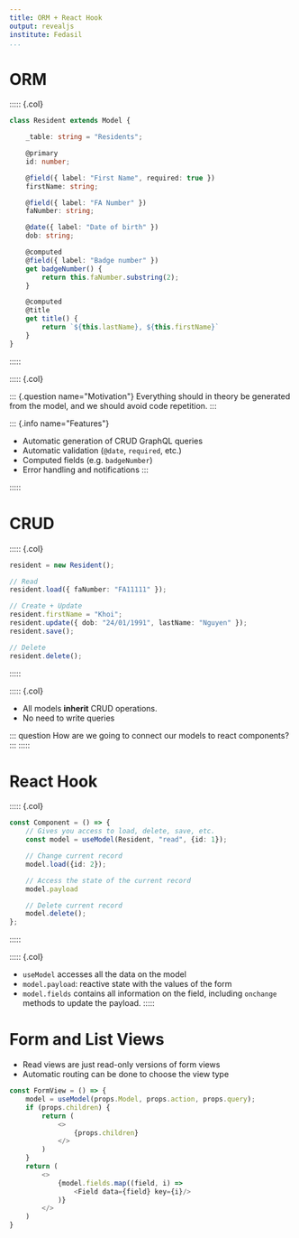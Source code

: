 ```yaml
---
title: ORM + React Hook
output: revealjs
institute: Fedasil
...
```


# ORM

::::: {.col}
~~~ typescript
class Resident extends Model {

    _table: string = "Residents";

    @primary
    id: number;

    @field({ label: "First Name", required: true })
    firstName: string;

    @field({ label: "FA Number" })
    faNumber: string;

    @date({ label: "Date of birth" })
    dob: string;

    @computed
    @field({ label: "Badge number" })
    get badgeNumber() {
        return this.faNumber.substring(2);
    }

    @computed
    @title
    get title() {
        return `${this.lastName}, ${this.firstName}`
    }
}
~~~
:::::

::::: {.col}

::: {.question name="Motivation"}
Everything should in theory be generated from the model,
and we should avoid code repetition.
:::

::: {.info name="Features"}
- Automatic generation of CRUD GraphQL queries
- Automatic validation (`@date`, `required`, etc.)
- Computed fields (e.g. `badgeNumber`)
- Error handling and notifications
:::

:::::

# CRUD

::::: {.col}
~~~ typescript
resident = new Resident();

// Read
resident.load({ faNumber: "FA11111" });

// Create + Update
resident.firstName = "Khoi";
resident.update({ dob: "24/01/1991", lastName: "Nguyen" });
resident.save();

// Delete
resident.delete();
~~~
:::::

::::: {.col}
- All models **inherit** CRUD operations.
- No need to write queries

::: question
How are we going to connect our models to react components?
:::
:::::

# React Hook

::::: {.col}
~~~ typescript
const Component = () => {
    // Gives you access to load, delete, save, etc.
    const model = useModel(Resident, "read", {id: 1});

    // Change current record
    model.load({id: 2});

    // Access the state of the current record
    model.payload

    // Delete current record
    model.delete();
};
~~~
:::::

::::: {.col}
- `useModel` accesses all the data on the model
- `model.payload`: reactive state with the values of the form
- `model.fields` contains all information on the field,
  including `onchange` methods to update the payload.
:::::

# Form and List Views

- Read views are just read-only versions of form views
- Automatic routing can be done to choose the view type

~~~ typescript
const FormView = () => {
    model = useModel(props.Model, props.action, props.query);
    if (props.children) {
        return (
            <>
                {props.children}
            </>
        )
    }
    return (
        <>
            {model.fields.map((field, i) =>
                <Field data={field} key={i}/>
            )}
        </>
    )
}
~~~

